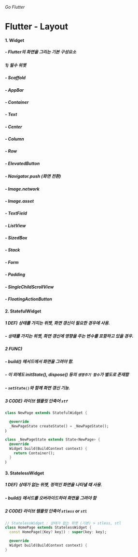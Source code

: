 _Go Flutter_

# Flutter - Layout
#### 1. Widget
##### - Flutter의 화면을 그리는 기본 구성요소
##### 1) 필수 위젯
##### - Scaffold
##### - AppBar
##### - Container
##### - Text
##### - Center
##### - Column
##### - Row
##### - ElevatedButton
##### - Navigator.push (화면 전환)
##### - Image.network
##### - Image.asset
##### - TextField
##### - ListView
##### - SizedBox
##### - Stack
##### - Form
##### - Padding
##### - SingleChildScrollView
##### - FloatingActionButton

#### 2. StatefulWidget
##### 1 DEF) 상태를 가지는 위젯, 화면 갱신이 필요한 경우에 사용.
##### - 상태를 가지는 위젯, 화면 갱신에 영향을 주는 변수를 포함하고 있을 경우.
##### 2 FUNC) 
##### - build() 메서드에서 화면을 그려야 함.
##### - 이 외에도 initState(), dispose() 등의 `생명주기 함수`가 별도로 존재함
##### - `setState()`와 함께 화면 갱신 기능.
##### 3 CODE) 라이브 템플릿 단축어 `stf`
```dart
class NewPage extends StatefulWidget {

  @override
  _NewPageState createState() = _NewPageState();
｝

class _NewPageState extends State<NewPage> {
  @override
  Widget build(BuildContext context) {
    return Container();
  }
｝
```

#### 3. StatelessWidget
##### 1 DEF) 상태가 없는 위젯, 정적인 화면을 나타낼 때 사용.
##### - build() 메서드를 오버라이드하여 화면을 그려야 함
##### 2 CODE) 라이브 템플릿 단축어 `stless` or `stl`
```dart
// StatelessWidget : 상태가 없는 위젯 (기본) > stless, stl
class HomePage extends StatelessWidget {
  const HomePage({Key? key}) : super(key: key);

  @override
  Widget build(BuildContext context) {
}
```
